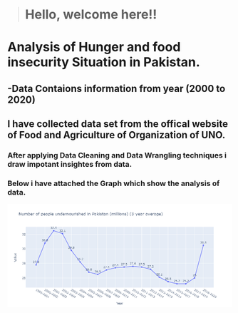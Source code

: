 ># Hello, welcome here!!
# Analysis of  Hunger and food insecurity Situation in Pakistan.

## -Data Contaions information from year (2000 to 2020)

## I have collected data set from the offical website of Food and Agriculture of Organization of UNO.
### After applying Data Cleaning and Data Wrangling techniques i draw impotant insightes from data.
### Below i have attached the Graph which show the analysis of data.
![Image](pak_plot.png)
